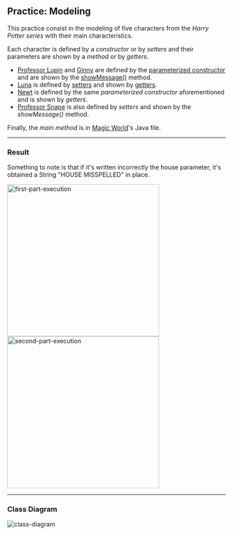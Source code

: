 ## Practice: Modeling

This practice consist in the modeling of five characters from the *Harry Potter series* with their main characteristics.

Each character is defined by a *constructor* or by *setters* and their parameters are shown by a *method* or by *getters*.

- [Professor Lupin](src/RemusLupin.java) and [Ginny](src/GinnyWeasley.java) are defined by the [parameterized constructor](src/Character.java#L12-L24) and are shown by the [showMessage()](src/Character.java#L75-L81) method.
- [Luna](src/LunaLovegood.java) is defined by [setters](src/Character.java#L32-L73) and shown by [getters](src/Character.java#L26-L30).
- [Newt](src/NewtScamander.java) is defined by the same *parameterized constructor* aforementioned and is shown by *getters*.
- [Professor Snape](src/SeverusSnape.java) is also defined by *setters* and shown by the *showMessage()* method.

Finally, the *main method* is in [Magic World](src/MagicWorld.java)'s Java file.

---

### Result

Something to note is that if it's written incorrectly the house parameter, it's obtained a String "HOUSE MISSPELLED" in place.

<img src="images/execution1.png" alt="first-part-execution" width="350"/>
<img src="images/execution2.png" alt="second-part-execution" width="350"/>

---

### Class Diagram

<img src="images/classDiagram.png" alt="class-diagram"/>
